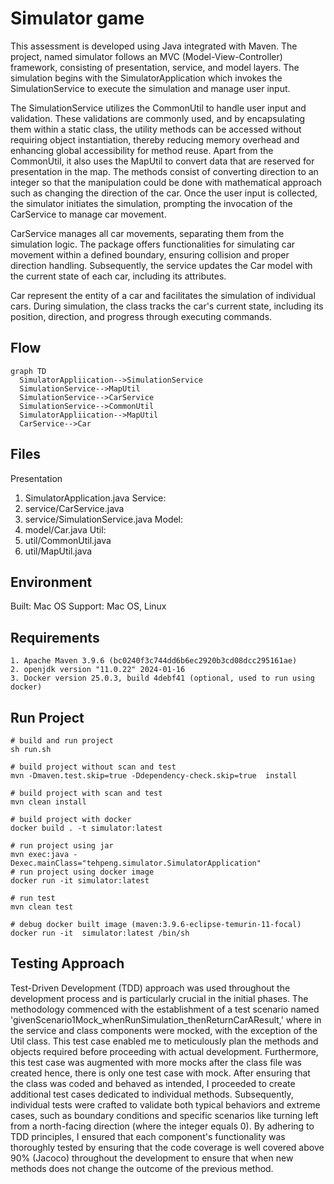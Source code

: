 # Simulator game

This assessment is developed using Java integrated with Maven. The project, named simulator follows an MVC (Model-View-Controller) framework, consisting of presentation, service, and model layers. The simulation begins with the SimulatorApplication which invokes the SimulationService to execute the simulation and manage user input.

The SimulationService utilizes the CommonUtil to handle user input and validation. These validations are commonly used, and by encapsulating them within a static class, the utility methods can be accessed without requiring object instantiation, thereby reducing memory overhead and enhancing global accessibility for method reuse. Apart from the CommonUtil, it also uses the MapUtil to convert data that are reserved for presentation in the map. The methods consist of converting direction to an integer so that the manipulation could be done with mathematical approach such as changing the direction of the car. Once the user input is collected, the simulator initiates the simulation, prompting the invocation of the CarService to manage car movement.

CarService manages all car movements, separating them from the simulation logic. The package offers functionalities for simulating car movement within a defined boundary, ensuring collision and proper direction handling. Subsequently, the service updates the Car model with the current state of each car, including its attributes.

Car represent the entity of a car and facilitates the simulation of individual cars. During simulation, the class tracks the car's current state, including its position, direction, and progress through executing commands.


## Flow
```mermaid
graph TD
  SimulatorAppliication-->SimulationService
  SimulationService-->MapUtil
  SimulationService-->CarService
  SimulationService-->CommonUtil
  SimulatorAppliication-->MapUtil
  CarService-->Car
```


## Files

Presentation
1. SimulatorApplication.java
Service:
1. service/CarService.java
2. service/SimulationService.java
Model:
1. model/Car.java
Util:
1. util/CommonUtil.java
2. util/MapUtil.java


## Environment
Built: Mac OS
Support: Mac OS, Linux 


## Requirements

```
1. Apache Maven 3.9.6 (bc0240f3c744dd6b6ec2920b3cd08dcc295161ae)
2. openjdk version "11.0.22" 2024-01-16
3. Docker version 25.0.3, build 4debf41 (optional, used to run using docker) 
```


## Run Project

```
# build and run project
sh run.sh

# build project without scan and test
mvn -Dmaven.test.skip=true -Ddependency-check.skip=true  install

# build project with scan and test
mvn clean install

# build project with docker
docker build . -t simulator:latest

# run project using jar
mvn exec:java -Dexec.mainClass="tehpeng.simulator.SimulatorApplication"
# run project using docker image
docker run -it simulator:latest

# run test
mvn clean test

# debug docker built image (maven:3.9.6-eclipse-temurin-11-focal)
docker run -it  simulator:latest /bin/sh 
```

## Testing Approach

Test-Driven Development (TDD) approach was used throughout the development process and is particularly crucial in the initial phases. The methodology commenced with the establishment of a test scenario named 'givenScenario1Mock_whenRunSimulation_thenReturnCarAResult,' where in the service and class components were mocked, with the exception of the Util class. This test case enabled me to meticulously plan the methods and objects required before proceeding with actual development. Furthermore, this test case was augmented with more mocks after the class file was created hence, there is only one test case with mock. After ensuring that the class was coded and behaved as intended, I proceeded to create additional test cases dedicated to individual methods. Subsequently, individual tests were crafted to validate both typical behaviors and extreme cases, such as boundary conditions and specific scenarios like turning left from a north-facing direction (where the integer equals 0). By adhering to TDD principles, I ensured that each component's functionality was thoroughly tested by ensuring that the code coverage is well covered above 90% (Jacoco) throughout the development to ensure that when new methods does not change the outcome of the previous method.
